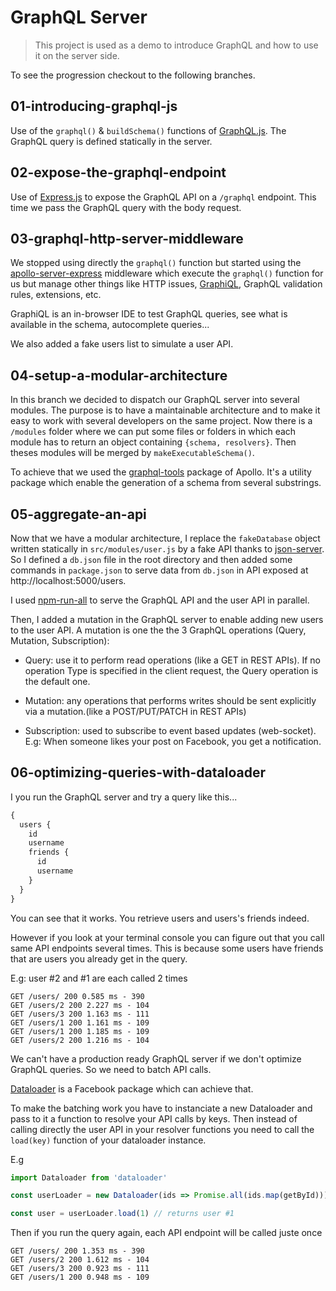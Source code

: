 # GraphQL Server

> This project is used as a demo to introduce GraphQL and how to use it on the server side.

To see the progression checkout to the following branches.

## 01-introducing-graphql-js

Use of the `graphql()` & `buildSchema()` functions of [GraphQL.js].
The GraphQL query is defined statically in the server.

## 02-expose-the-graphql-endpoint

Use of [Express.js] to expose the GraphQL API on a `/graphql` endpoint.
This time we pass the GraphQL query with the body request.

## 03-graphql-http-server-middleware

We stopped using directly the `graphql()` function but started using the [apollo-server-express] middleware which execute the `graphql()` function for us but manage other things like HTTP issues, [GraphiQL], GraphQL validation rules, extensions, etc.

GraphiQL is an in-browser IDE to test GraphQL queries, see what is available in the schema, autocomplete queries...

We also added a fake users list to simulate a user API.

## 04-setup-a-modular-architecture

In this branch we decided to dispatch our GraphQL server into several modules. The purpose is to have a maintainable architecture and to make it easy to work with several developers on the same project.
Now there is a `/modules` folder where we can put some files or folders in which each module has to return an object containing `{schema, resolvers}`. Then theses modules will be merged by `makeExecutableSchema()`.

To achieve that we used the [graphql-tools] package of Apollo. It's a utility package which enable the generation of a schema from several substrings.

## 05-aggregate-an-api

Now that we have a modular architecture, I replace the `fakeDatabase` object written statically in `src/modules/user.js` by a fake API thanks to [json-server]. So I defined a `db.json` file in the root directory and then added some commands in `package.json` to serve data from `db.json` in API exposed at http://localhost:5000/users.

I used [npm-run-all] to serve the GraphQL API and the user API in parallel.

Then, I added a mutation in the GraphQL server to enable adding new users to the user API.
A mutation is one the the 3 GraphQL operations (Query, Mutation, Subscription):

* Query: use it to perform read operations (like a GET in REST APIs). If no operation Type is specified in the client request, the Query operation is the default one.

* Mutation: any operations that performs writes should be sent explicitly via a mutation.(like a POST/PUT/PATCH in REST APIs)

* Subscription: used to subscribe to event based updates (web-socket). <br>E.g: When someone likes your post on Facebook, you get a notification.

## 06-optimizing-queries-with-dataloader

I you run the GraphQL server and try a query like this...

```graphql
{
  users {
    id
    username
    friends {
      id
      username
    }
  }
}
```

You can see that it works. You retrieve users and users's friends indeed.

However if you look at your terminal console you can figure out that you call same API endpoints several times.
This is because some users have friends that are users you already get in the query.

E.g: user #2 and #1 are each called 2 times

```shell
GET /users/ 200 0.585 ms - 390
GET /users/2 200 2.227 ms - 104
GET /users/3 200 1.163 ms - 111
GET /users/1 200 1.161 ms - 109
GET /users/1 200 1.185 ms - 109
GET /users/2 200 1.216 ms - 104
```

We can't have a production ready GraphQL server if we don't optimize GraphQL queries. So we need to batch API calls.

[Dataloader] is a Facebook package which can achieve that.

To make the batching work you have to instanciate a new Dataloader and pass to it a function to resolve your API calls by keys. Then instead of calling directly the user API in your resolver functions you need to call the `load(key)` function of your dataloader instance.

E.g

```js
import Dataloader from 'dataloader'

const userLoader = new Dataloader(ids => Promise.all(ids.map(getById)))

const user = userLoader.load(1) // returns user #1
```

Then if you run the query again, each API endpoint will be called juste once

```shell
GET /users/ 200 1.353 ms - 390
GET /users/2 200 1.612 ms - 104
GET /users/3 200 0.923 ms - 111
GET /users/1 200 0.948 ms - 109
```

[graphql.js]: https://github.com/graphql/graphql-js
[express.js]: http://expressjs.com/
[apollo-server-express]: https://github.com/apollographql/apollo-server
[graphiql]: https://github.com/graphql/graphiql
[graphql-tools]: https://github.com/apollographql/graphql-tools
[json-server]: https://github.com/typicode/json-server
[npm-run-all]: https://www.npmjs.com/package/npm-run-all
[dataloader]: https://github.com/facebook/dataloader
